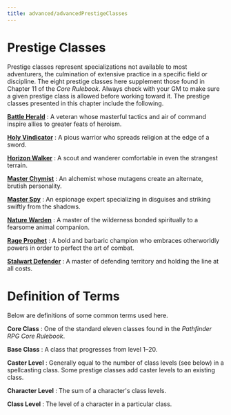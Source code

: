 ```yaml
---
title: advanced/advancedPrestigeClasses
---
```

# Prestige Classes 

Prestige classes represent specializations not available to most adventurers, the culmination of extensive practice in a specific field or discipline. The eight prestige classes here supplement those found in Chapter 11 of the _Core Rulebook_. Always check with your GM to make sure a given prestige class is allowed before working toward it. The prestige classes presented in this chapter include the following.

**[Battle Herald](prestigeClasses/battleHerald)** : A veteran whose masterful tactics and air of command inspire allies to greater feats of heroism.

**[Holy Vindicator](prestigeClasses/holyVindicator)** : A pious warrior who spreads religion at the edge of a sword.

**[Horizon Walker](prestigeClasses/horizonWalker)** : A scout and wanderer comfortable in even the strangest terrain.

**[Master Chymist](prestigeClasses/masterChymist)** : An alchemist whose mutagens create an alternate, brutish personality.

**[Master Spy](prestigeClasses/masterSpy)** : An espionage expert specializing in disguises and striking swiftly from the shadows.

**[Nature Warden](prestigeClasses/natureWarden)** : A master of the wilderness bonded spiritually to a fearsome animal companion.

**[Rage Prophet](prestigeClasses/rageProphet)** : A bold and barbaric champion who embraces otherworldly powers in order to perfect the art of combat.

**[Stalwart Defender](prestigeClasses/stalwartDefender)** : A master of defending territory and holding the line at all costs.

# Definition of Terms

Below are definitions of some common terms used here.

**Core Class** : One of the standard eleven classes found in the _Pathfinder RPG Core Rulebook_.

**Base Class** : A class that progresses from level 1–20.

**Caster Level** : Generally equal to the number of class levels (see below) in a spellcasting class. Some prestige classes add caster levels to an existing class.

**Character Level** : The sum of a character's class levels.

**Class Level** : The level of a character in a particular class.

